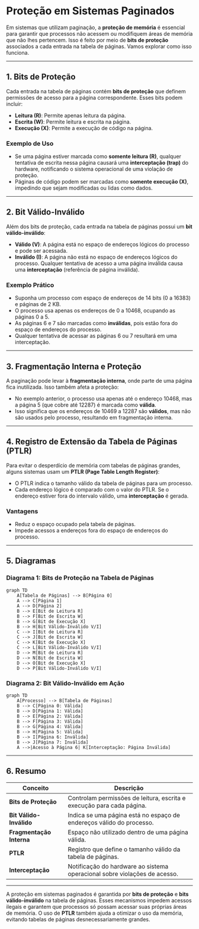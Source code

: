 # Proteção em Sistemas Paginados

Em sistemas que utilizam paginação, a **proteção de memória** é essencial para garantir que processos não acessem ou modifiquem áreas de memória que não lhes pertencem. Isso é feito por meio de **bits de proteção** associados a cada entrada na tabela de páginas. Vamos explorar como isso funciona.

---

## 1. Bits de Proteção

Cada entrada na tabela de páginas contém **bits de proteção** que definem permissões de acesso para a página correspondente. Esses bits podem incluir:

- **Leitura (R)**: Permite apenas leitura da página.
- **Escrita (W)**: Permite leitura e escrita na página.
- **Execução (X)**: Permite a execução de código na página.

### Exemplo de Uso
- Se uma página estiver marcada como **somente leitura (R)**, qualquer tentativa de escrita nessa página causará uma **interceptação (trap)** do hardware, notificando o sistema operacional de uma violação de proteção.
- Páginas de código podem ser marcadas como **somente execução (X)**, impedindo que sejam modificadas ou lidas como dados.

---

## 2. Bit Válido-Inválido

Além dos bits de proteção, cada entrada na tabela de páginas possui um **bit válido-inválido**:

- **Válido (V)**: A página está no espaço de endereços lógicos do processo e pode ser acessada.
- **Inválido (I)**: A página não está no espaço de endereços lógicos do processo. Qualquer tentativa de acesso a uma página inválida causa uma **interceptação** (referência de página inválida).

### Exemplo Prático
- Suponha um processo com espaço de endereços de 14 bits (0 a 16383) e páginas de 2 KB.
- O processo usa apenas os endereços de 0 a 10468, ocupando as páginas 0 a 5.
- As páginas 6 e 7 são marcadas como **inválidas**, pois estão fora do espaço de endereços do processo.
- Qualquer tentativa de acessar as páginas 6 ou 7 resultará em uma interceptação.

---

## 3. Fragmentação Interna e Proteção

A paginação pode levar à **fragmentação interna**, onde parte de uma página fica inutilizada. Isso também afeta a proteção:

- No exemplo anterior, o processo usa apenas até o endereço 10468, mas a página 5 (que cobre até 12287) é marcada como **válida**.
- Isso significa que os endereços de 10469 a 12287 são **válidos**, mas não são usados pelo processo, resultando em fragmentação interna.

---

## 4. Registro de Extensão da Tabela de Páginas (PTLR)

Para evitar o desperdício de memória com tabelas de páginas grandes, alguns sistemas usam um **PTLR (Page Table Length Register)**:

- O PTLR indica o tamanho válido da tabela de páginas para um processo.
- Cada endereço lógico é comparado com o valor do PTLR. Se o endereço estiver fora do intervalo válido, uma **interceptação** é gerada.

### Vantagens
- Reduz o espaço ocupado pela tabela de páginas.
- Impede acessos a endereços fora do espaço de endereços do processo.

---

## 5. Diagramas

### Diagrama 1: Bits de Proteção na Tabela de Páginas

```mermaid
graph TD
    A[Tabela de Páginas] --> B[Página 0]
    A --> C[Página 1]
    A --> D[Página 2]
    B --> E[Bit de Leitura R]
    B --> F[Bit de Escrita W]
    B --> G[Bit de Execução X]
    B --> H[Bit Válido-Inválido V/I]
    C --> I[Bit de Leitura R]
    C --> J[Bit de Escrita W]
    C --> K[Bit de Execução X]
    C --> L[Bit Válido-Inválido V/I]
    D --> M[Bit de Leitura R]
    D --> N[Bit de Escrita W]
    D --> O[Bit de Execução X]
    D --> P[Bit Válido-Inválido V/I]
```

### Diagrama 2: Bit Válido-Inválido em Ação

```mermaid
graph TD
    A[Processo] --> B[Tabela de Páginas]
    B --> C[Página 0: Válida]
    B --> D[Página 1: Válida]
    B --> E[Página 2: Válida]
    B --> F[Página 3: Válida]
    B --> G[Página 4: Válida]
    B --> H[Página 5: Válida]
    B --> I[Página 6: Inválida]
    B --> J[Página 7: Inválida]
    A -->|Acesso à Página 6| K[Interceptação: Página Inválida]
```

---

## 6. Resumo

| Conceito                     | Descrição                                                                 |
|------------------------------|---------------------------------------------------------------------------|
| **Bits de Proteção**         | Controlam permissões de leitura, escrita e execução para cada página.     |
| **Bit Válido-Inválido**      | Indica se uma página está no espaço de endereços válido do processo.      |
| **Fragmentação Interna**     | Espaço não utilizado dentro de uma página válida.                         |
| **PTLR**                     | Registro que define o tamanho válido da tabela de páginas.                |
| **Interceptação**            | Notificação do hardware ao sistema operacional sobre violações de acesso. |

---

A proteção em sistemas paginados é garantida por **bits de proteção** e **bits válido-inválido** na tabela de páginas. Esses mecanismos impedem acessos ilegais e garantem que processos só possam acessar suas próprias áreas de memória. O uso de **PTLR** também ajuda a otimizar o uso da memória, evitando tabelas de páginas desnecessariamente grandes.